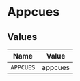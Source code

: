 # Appcues


## Values

| Name      | Value     |
| --------- | --------- |
| `APPCUES` | appcues   |